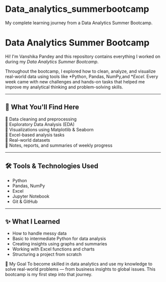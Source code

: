 # Data_analytics_summerbootcamp
My complete learning journey from a Data Analytics Summer Bootcamp.
# Data Analytics Summer Bootcamp

Hi!  I'm Vanshika Pandey and this repository contains everything I worked on during my *Data Analytics Summer Bootcamp*.

Throughout the bootcamp, I explored how to clean, analyze, and visualize real-world data using tools like *Python, Pandas, NumPy,and **Excel*. Every week came with new challenges and hands-on tasks that helped me improve my analytical thinking and problem-solving skills.

---

## 🚀 What You'll Find Here

🔹 Data cleaning and preprocessing  
🔹 Exploratory Data Analysis (EDA)  
🔹 Visualizations using Matplotlib & Seaborn  
🔹 Excel-based analysis tasks  
🔹 Real-world datasets  
🔹 Notes, reports, and summaries of weekly progress  

---

## 🛠 Tools & Technologies Used

- Python  
- Pandas, NumPy  
- Excel  
- Jupyter Notebook  
- Git & GitHub  

---

## ✨ What I Learned

- How to handle messy data  
- Basic to intermediate Python for data analysis  
- Creating insights using graphs and summaries  
- Working with Excel functions and charts  
- Structuring a project from scratch

🚀 My Goal
To become skilled in data analytics and use my knowledge to solve real-world problems — from business insights to global issues. This bootcamp is my first step into that journey.
